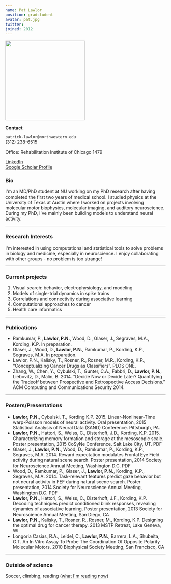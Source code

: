 ```yaml
---
name: Pat Lawlor
position: gradstudent
avatar: pat.jpg
twitter:
joined: 2012
---
```


<img width="250" src="{{site.baseurl}}/images/people/{{page.avatar}}">

**Contact**

<i class="fa fa-envelope-o"></i> `patrick-lawlor@northwestern.edu`<br>
<i class="fa fa-mobile"></i> (312) 238-6515

Office: Rehabilitation Institute of Chicago 1479

[<i class="fa fa-linkedin-square"></i> LinkedIn](https://www.linkedin.com/in/patrick-lawlor-0a13a31b)<br>
[<i class="fa fa-google"></i> Google Scholar Profile](https://scholar.google.com/citations?user=jjvixpcAAAAJ&hl=en)

### Bio

I'm an MD/PhD student at NU working on my PhD research after having completed the first two years of medical school. I studied physics at the University of Texas at Austin where I worked on projects involving molecular motor biophysics, molecular imaging, and auditory neuroscience. During my PhD, I've mainly been building models to understand neural activity.

<hr>

### Research Interests

I'm interested in using computational and statistical tools to solve problems in biology and medicine, especially in neuroscience. I enjoy collaborating with other groups - no problem is too strange!

<hr>

### Current projects

1. Visual search: behavior, electrophysiology, and modeling
2. Models of single-trial dynamics in spike trains
3. Correlations and connectivity during associative learning
4. Computational approaches to cancer
5. Health care informatics

<hr>

### Publications

- Ramkumar, P.**, Lawlor, P.N.**, Wood, D., Glaser, J., Segraves, M.A., Kording, K.P. In preparation.
- Glaser, J., Wood, D.**, Lawlor, P.N.**, Ramkumar, P., Kording, K.P., Segraves, M.A. In preparation.
- Lawlor, P.N., Kalisky, T., Rosner, R., Rosner, M.R., Kording, K.P., “Conceptualizing Cancer Drugs as Classifiers”. PLOS ONE.
- Zhang, W., Chen, Y., Cybulski, T., Gunter, C.A., Fabbri, D., **Lawlor, P.N.**, Liebovitz, D., Malin, B. 2014. “Decide Now or Decide Later? Quantifying the Tradeoff between Prospective and Retrospective Access Decisions.” ACM Computing and Communications Security 2014.

<hr>

### Posters/Presentations

- **Lawlor, P.N.**, Cybulski, T., Kording K.P. 2015. Linear-Nonlinear-Time warp-Poisson models of neural activity. Oral presentation, 2015 Statistical Analysis of Neural Data (SAND) Conference. Pittsburgh, PA.
- **Lawlor, P.N.**, Hattori, S., Weiss, C., Disterhoft, J.D., Kording, K.P. 2015. Characterizing memory formation and storage at the mesoscopic scale. Poster presentation, 2015 CoSyNe Conference. Salt Lake City, UT. PDF
- Glaser, J.**, Lawlor, P.N.**, Wood, D., Ramkumar, P., Kording, K.P., Segraves, M.A. 2014. Reward expectation modulates Frontal Eye Field activity during natural scene search. Poster presentation, 2014 Society for Neuroscience Annual Meeting, Washington D.C. PDF
- Wood, D., Ramkumar, P., Glaser, J., **Lawlor, P.N.**, Kording, K.P., Segraves, M.A. 2014. Task-relevant features predict gaze behavior but not neural activity in FEF during natural scene search. Poster presentation, 2014 Society for Neuroscience Annual Meeting, Washington D.C. PDF
- **Lawlor, P.N.**, Hattori, S., Weiss, C., Disterhoft, J.F., Kording, K.P. Decoding techniques predict conditioned blink responses, revealing dynamics of associative learning. Poster presentation, 2013 Society for Neuroscience Annual Meeting, San Diego, CA
- **Lawlor, P.N.**, Kalisky, T., Rosner, R., Rosner, M., Kording, K.P. Designing the optimal drug for cancer therapy. 2013 MSTP Retreat, Lake Geneva, WI
- Longoria Casias, R.A., Leidel, C., **Lawlor, P.N.**, Barrera, L.A., Shubeita, G.T. An In Vitro Assay To Probe The Coordination Of Opposite Polarity Molecular Motors. 2010 Biophysical Society Meeting, San Francisco, CA

<hr>

### Outside of science

Soccer, climbing, reading ([what I'm reading now](https://www.goodreads.com/user/show/3823047-pat-lawlor))
